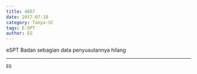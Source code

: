 ```yaml
---
title: 4857
date: 2017-07-18
category: Tanya-SC
tags: E-SPT
author: EG
---
```


eSPT Badan sebagian data penyusutannya hilang

---



`EG`
